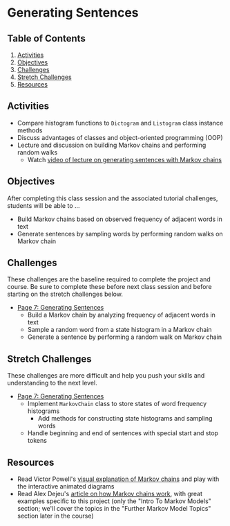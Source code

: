 # Generating Sentences

<!-- omit in toc -->
## Table of Contents

1. [Activities](#activities)
1. [Objectives](#objectives)
1. [Challenges](#challenges)
1. [Stretch Challenges](#stretch-challenges)
1. [Resources](#resources)

## Activities
- Compare histogram functions to `Dictogram` and `Listogram` class instance methods
- Discuss advantages of classes and object-oriented programming (OOP)
- Lecture and discussion on building Markov chains and performing random walks
    - Watch [video of lecture on generating sentences with Markov chains]

## Objectives
After completing this class session and the associated tutorial challenges, students will be able to ...
- Build Markov chains based on observed frequency of adjacent words in text
- Generate sentences by sampling words by performing random walks on Markov chain

## Challenges
These challenges are the baseline required to complete the project and course.
Be sure to complete these before next class session and before starting on the stretch challenges below.
- [Page 7: Generating Sentences]
    - Build a Markov chain by analyzing frequency of adjacent words in text
    - Sample a random word from a state histogram in a Markov chain
    - Generate a sentence by performing a random walk on Markov chain

## Stretch Challenges
These challenges are more difficult and help you push your skills and understanding to the next level.
- [Page 7: Generating Sentences]
    - Implement `MarkovChain` class to store states of word frequency histograms
        - Add methods for constructing state histograms and sampling words
    - Handle beginning and end of sentences with special start and stop tokens

## Resources
- Read Victor Powell's [visual explanation of Markov chains] and play with the interactive animated diagrams
- Read Alex Dejeu's [article on how Markov chains work][Dejeu Markov article], with great examples specific to this project (only the "Intro To Markov Models" section; we'll cover the topics in the "Further Markov Model Topics" section later in the course)

[video of lecture on generating sentences with Markov chains]: https://www.youtube.com/watch?v=NcmSugXmB-g
[Page 7: Generating Sentences]: https://www.makeschool.com/academy/tutorial/tweet-generator-data-structures-probability-with-python/generating-sentences-with-markov-chains
[visual explanation of Markov chains]: http://setosa.io/blog/2014/07/26/markov-chains/
[Dejeu Markov article]: https://hackernoon.com/from-what-is-a-markov-model-to-here-is-how-markov-models-work-1ac5f4629b71
